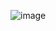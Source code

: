 ![image](https://user-images.githubusercontent.com/110094705/181222757-ae716483-cf4b-4499-8173-c2086eea60e1.png)
